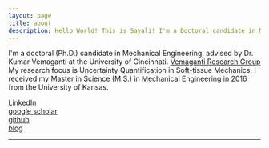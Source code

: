```yaml
---
layout: page
title: about
description: Hello World! This is Sayali! I'm a Doctoral candidate in Mechanical Engineering at the University of Cincinnati. 
---
```


I'm a doctoral (Ph.D.) candidate in Mechanical Engineering, advised by Dr. Kumar Vemaganti at the University of Cincinnati.
[Vemaganti Research Group](http://vemaganti.com)
My research focus is Uncertainty Quantification in Soft-tissue Mechanics.
I received my Master in Science (M.S.) in Mechanical Engineering in 2016 from the University of Kansas.

[LinkedIn](https://www.linkedin.com/in/kedarisa)<br/>
[google scholar](https://scholar.google.com/citations?user=wmJICCwAAAAJ&hl=en)<br/>
[github](https://github.com/sayrjked)<br/>
[blog](http://sayalikedari.blogspot.com)

---